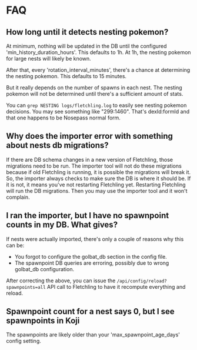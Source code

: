 # FAQ

## How long until it detects nesting pokemon?

At minimum, nothing will be updated in the DB until the configured 'min_history_duration_hours'. This defaults to 1h. At 1h, the nesting pokemon for large nests will likely be known.

After that, every 'rotation_interval_minutes', there's a chance at determining the nesting pokemon. This defaults to 15 minutes.

But it really depends on the number of spawns in each nest. The nesting pokemon will not be determined until there's a sufficient amount of stats.

You can `grep NESTING logs/fletchling.log` to easily see nesting pokemon decisions. You may see something like "299:1460". That's dexId:formId and that one happens to be Nosepass normal form.

## Why does the importer error with something about nests db migrations?

If there are DB schema changes in a new version of Fletchling, those migrations need to be run. The importer tool will not do these migrations because if old Fletchling is running, it is possible the migrations will break it. So, the importer always checks to make sure the DB is where it should be. If it is not, it means you've not restarting Fletchling yet. Restarting Fletchling will run the DB migrations. Then you may use the importer tool and it won't complain.

## I ran the importer, but I have no spawnpoint counts in my DB. What gives?

If nests were actually imported, there's only a couple of reasons why this can be:

* You forgot to configure the golbat_db section in the config file.
* The spawnpoint DB queries are erroring, possibly due to wrong golbat_db configuration.

After correcting the above, you can issue the `/api/config/reload?spawnpoints=all` API call to Fletchling to have it recompute everything and reload.

## Spawnpoint count for a nest says 0, but I see spawnpoints in Koji 

The spawnpoints are likely older than your 'max_spawnpoint_age_days' config setting.
